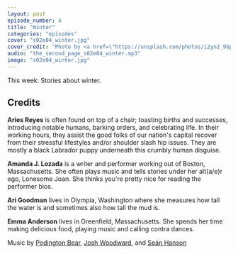 ```yaml
---
layout: post
episode_number: 4
title: "Winter"
categories: "episodes"
cover: "s02e04_winter.jpg"
cover_credit: "Photo by <a href=\"https://unsplash.com/photos/i2yn2_9GpWI\">Gilles Pfeiffer</a>"
audio: "the_second_page_s02e04_winter.mp3"
image: "s02e04_winter.jpg"
---
```


This week: Stories about winter.

## Credits

**Aries Reyes** is often found on top of a chair; toasting births and successes, introducing notable humans, barking orders, and celebrating life. In their working hours, they assist the good folks of our nation's capital recover from their stressful lifestyles and/or shoulder slash hip issues. They are mostly a black Labrador puppy underneath this crumbly human disguise.

**Amanda J. Lozada** is a writer and performer working out of Boston, Massachusetts. She often plays music and tells stories under her alt(a/e)r ego, Lonesome Joan. She thinks you're pretty nice for reading the performer bios.

**Ari Goodman** lives in Olympia, Washington where she measures how tall the water is and sometimes also how tall the mud is.

**Emma Anderson** lives in Greenfield, Massachusetts. She spends her time making delicious food, playing music and calling contra dances.

Music by [Podington Bear][podington], [Josh Woodward][woodward], and [Seán Hanson][sean]

[podington]: http://soundofpicture.com/
[woodward]: http://www.joshwoodward.com/
[sean]: http://seanmhanson.com/
